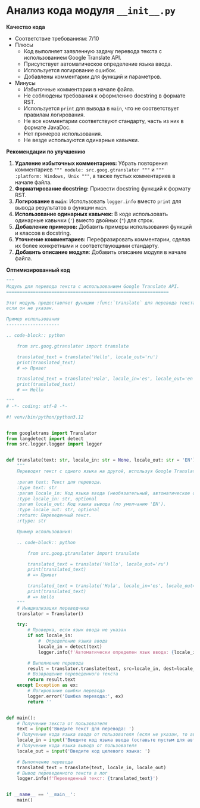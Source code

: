# Анализ кода модуля `__init__.py`

**Качество кода**
-  Соответствие требованиям: 7/10
 -  Плюсы
    - Код выполняет заявленную задачу перевода текста с использованием Google Translate API.
    - Присутствует автоматическое определение языка ввода.
    - Используется логирование ошибок.
    - Добавлены комментарии для функций и параметров.
 -  Минусы
    - Избыточные комментарии в начале файла.
    - Не соблюдены требования к оформлению docstring в формате RST.
    - Используется `print` для вывода в `main`, что не соответствует правилам логирования.
    - Не все комментарии соответствуют стандарту, часть из них в формате JavaDoc.
    - Нет примеров использования.
    - Не везде используются одинарные кавычки.

**Рекомендации по улучшению**

1.  **Удаление избыточных комментариев:** Убрать повторения комментариев `""" module: src.goog.gtranslater """` и  `"""  :platform: Windows, Unix """`, а также  пустых комментариев в начале файла.
2.  **Форматирование docstring:** Привести docstring функций к формату RST.
3.  **Логирование в `main`:** Использовать `logger.info` вместо `print` для вывода результатов в функции `main`.
4.  **Использование одинарных кавычек:** В коде использовать одинарные кавычки (`'`) вместо двойных (`"`) для строк.
5.  **Добавление примеров:** Добавить примеры использования функций и классов в docstring.
6.  **Уточнение комментариев:** Перефразировать комментарии, сделав их более конкретными и соответствующими стандарту.
7.  **Добавить описание модуля**: Добавить описание модуля в начале файла.

**Оптимизированный код**

```python
"""
Модуль для перевода текста с использованием Google Translate API.
=============================================================

Этот модуль предоставляет функцию :func:`translate` для перевода текста с автоматическим определением языка ввода,
если он не указан.

Пример использования
--------------------

.. code-block:: python

    from src.goog.gtranslater import translate

    translated_text = translate('Hello', locale_out='ru')
    print(translated_text)
    # => Привет

    translated_text = translate('Hola', locale_in='es', locale_out='en')
    print(translated_text)
    # => Hello

"""
# -*- coding: utf-8 -*-

#! venv/bin/python/python3.12


from googletrans import Translator
from langdetect import detect
from src.logger.logger import logger


def translate(text: str, locale_in: str = None, locale_out: str = 'EN') -> str:
    """
    Переводит текст с одного языка на другой, используя Google Translate.

    :param text: Текст для перевода.
    :type text: str
    :param locale_in: Код языка ввода (необязательный, автоматическое определение, если не указан).
    :type locale_in: str, optional
    :param locale_out: Код языка вывода (по умолчанию 'EN').
    :type locale_out: str, optional
    :return: Переведенный текст.
    :rtype: str

    Пример использования:

    .. code-block:: python

        from src.goog.gtranslater import translate

        translated_text = translate('Hello', locale_out='ru')
        print(translated_text)
        # => Привет

        translated_text = translate('Hola', locale_in='es', locale_out='en')
        print(translated_text)
        # => Hello
    """
    # Инициализация переводчика
    translator = Translator()

    try:
        # Проверка, если язык ввода не указан
        if not locale_in:
            #  Определение языка ввода
            locale_in = detect(text)
            logger.info(f'Автоматически определен язык ввода: {locale_in}')

        # Выполнение перевода
        result = translator.translate(text, src=locale_in, dest=locale_out)
        # Возвращение переведенного текста
        return result.text
    except Exception as ex:
        # Логирование ошибки перевода
        logger.error('Ошибка перевода:', ex)
        return ''


def main():
    # Получение текста от пользователя
    text = input('Введите текст для перевода: ')
    # Получение кода языка ввода от пользователя (если не указан, то автоопределение)
    locale_in = input('Введите код языка ввода (оставьте пустым для автоопределения): ')
    # Получение кода языка вывода от пользователя
    locale_out = input('Введите код целевого языка: ')

    # Выполнение перевода
    translated_text = translate(text, locale_in, locale_out)
    # Вывод переведенного текста в лог
    logger.info(f'Переведенный текст: {translated_text}')


if __name__ == '__main__':
    main()
```